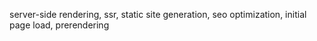 server-side rendering, ssr, static site generation, seo optimization, initial page load, prerendering
